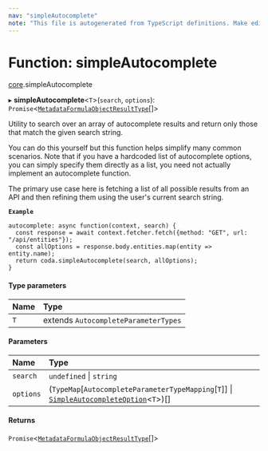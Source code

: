 ```yaml
---
nav: "simpleAutocomplete"
note: "This file is autogenerated from TypeScript definitions. Make edits to the comments in the TypeScript file and then run `make docs` to regenerate this file."
---
```

# Function: simpleAutocomplete

[core](../modules/core.md).simpleAutocomplete

▸ **simpleAutocomplete**<`T`\>(`search`, `options`): `Promise`<[`MetadataFormulaObjectResultType`](../interfaces/core.MetadataFormulaObjectResultType.md)[]\>

Utility to search over an array of autocomplete results and return only those that
match the given search string.

You can do this yourself but this function helps simplify many common scenarios.
Note that if you have a hardcoded list of autocomplete options, you can simply specify
them directly as a list, you need not actually implement an autocomplete function.

The primary use case here is fetching a list of all possible results from an API
and then refining them using the user's current search string.

**`Example`**

```
autocomplete: async function(context, search) {
  const response = await context.fetcher.fetch({method: "GET", url: "/api/entities"});
  const allOptions = response.body.entities.map(entity => entity.name);
  return coda.simpleAutocomplete(search, allOptions);
}
```

#### Type parameters

| Name | Type |
| :------ | :------ |
| `T` | extends `AutocompleteParameterTypes` |

#### Parameters

| Name | Type |
| :------ | :------ |
| `search` | `undefined` \| `string` |
| `options` | (`TypeMap`[`AutocompleteParameterTypeMapping`[`T`]] \| [`SimpleAutocompleteOption`](../interfaces/core.SimpleAutocompleteOption.md)<`T`\>)[] |

#### Returns

`Promise`<[`MetadataFormulaObjectResultType`](../interfaces/core.MetadataFormulaObjectResultType.md)[]\>
